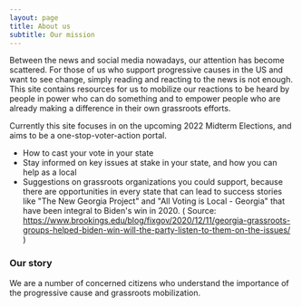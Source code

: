 ```yaml
---
layout: page
title: About us
subtitle: Our mission
---
```


Between the news and social media nowadays, our attention has become scattered. For those of us who support progressive causes in the US and want to see change, simply reading and reacting to the news is not enough.
This site contains resources for us to mobilize our reactions to be heard by people in power who can do something and to empower people who are already making a difference in their own grassroots efforts.  

Currently this site focuses in on the upcoming 2022 Midterm Elections, and aims to be a one-stop-voter-action portal.
- How to cast your vote in your state 
- Stay informed on key issues at stake in your state, and how you can help as a local
- Suggestions on grassroots organizations you could support, because there are opportunities in every state that can lead to success stories like "The New Georgia Project" and "All Voting is Local - Georgia" that have been integral to Biden's win in 2020. ( Source: https://www.brookings.edu/blog/fixgov/2020/12/11/georgia-grassroots-groups-helped-biden-win-will-the-party-listen-to-them-on-the-issues/ )   

### Our story

We are a number of concerned citizens who understand the importance of the progressive cause and grassroots mobilization. 
